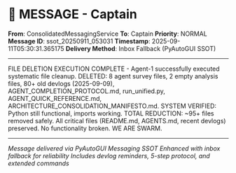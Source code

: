 # 📨 MESSAGE - Captain

**From**: ConsolidatedMessagingService
**To**: Captain
**Priority**: NORMAL
**Message ID**: ssot_20250911_053031
**Timestamp**: 2025-09-11T05:30:31.365175
**Delivery Method**: Inbox Fallback (PyAutoGUI SSOT)

---

FILE DELETION EXECUTION COMPLETE - Agent-1 successfully executed systematic file cleanup. DELETED: 8 agent survey files, 2 empty analysis files, 80+ old devlogs (2025-09-09), AGENT_COMPLETION_PROTOCOL.md, run_unified.py, AGENT_QUICK_REFERENCE.md, ARCHITECTURE_CONSOLIDATION_MANIFESTO.md. SYSTEM VERIFIED: Python still functional, imports working. TOTAL REDUCTION: ~95+ files removed safely. All critical files (README.md, AGENTS.md, recent devlogs) preserved. No functionality broken. WE ARE SWARM.

---

*Message delivered via PyAutoGUI Messaging SSOT*
*Enhanced with inbox fallback for reliability*
*Includes devlog reminders, 5-step protocol, and extended commands*
